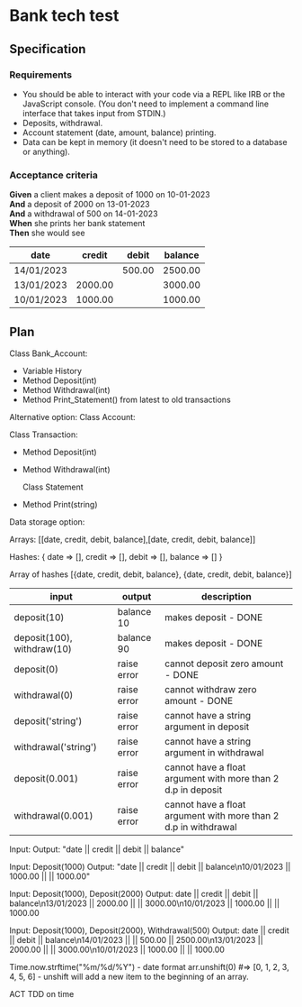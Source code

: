 # Bank tech test

## Specification

### Requirements

- You should be able to interact with your code via a REPL like IRB or the JavaScript console. (You don't need to implement a command line interface that takes input from STDIN.)
- Deposits, withdrawal.
- Account statement (date, amount, balance) printing.
- Data can be kept in memory (it doesn't need to be stored to a database or anything).

### Acceptance criteria

**Given** a client makes a deposit of 1000 on 10-01-2023  
**And** a deposit of 2000 on 13-01-2023  
**And** a withdrawal of 500 on 14-01-2023  
**When** she prints her bank statement  
**Then** she would see

| date       | credit  | debit  | balance |
| ---------- | ------- | ------ | ------- |
| 14/01/2023 |         | 500.00 | 2500.00 |
| 13/01/2023 | 2000.00 |        | 3000.00 |
| 10/01/2023 | 1000.00 |        | 1000.00 |

## Plan

Class Bank_Account:

- Variable History
- Method Deposit(int)
- Method Withdrawal(int)
- Method Print_Statement() from latest to old transactions

Alternative option:
Class Account:

Class Transaction:

- Method Deposit(int)
- Method Withdrawal(int)

  Class Statement

- Method Print(string)

Data storage option:

Arrays:
[[date, credit, debit, balance],[date, credit, debit, balance]]

Hashes:
{
date => [],
credit => [],
debit => [],
balance => []
}

Array of hashes
[{date, credit, debit, balance}, {date, credit, debit, balance}]

| input                      | output      | description                                                     |
| -------------------------- | ----------- | --------------------------------------------------------------- |
| deposit(10)                | balance 10  | makes deposit - DONE                                            |
| deposit(100), withdraw(10) | balance 90  | makes deposit - DONE                                            |
| deposit(0)                 | raise error | cannot deposit zero amount - DONE                               |
| withdrawal(0)              | raise error | cannot withdraw zero amount - DONE                              |
| deposit('string')          | raise error | cannot have a string argument in deposit                        |
| withdrawal('string')       | raise error | cannot have a string argument in withdrawal                     |
| deposit(0.001)             | raise error | cannot have a float argument with more than 2 d.p in deposit    |
| withdrawal(0.001)          | raise error | cannot have a float argument with more than 2 d.p in withdrawal |

Input:
Output: "date || credit || debit || balance"

Input: Deposit(1000)
Output: "date || credit || debit || balance\n10/01/2023 || 1000.00 || || 1000.00"

Input: Deposit(1000), Deposit(2000)
Output: date || credit || debit || balance\n13/01/2023 || 2000.00 || || 3000.00\n10/01/2023 || 1000.00 || || 1000.00

Input: Deposit(1000), Deposit(2000), Withdrawal(500)
Output: date || credit || debit || balance\n14/01/2023 || || 500.00 || 2500.00\n13/01/2023 || 2000.00 || || 3000.00\n10/01/2023 || 1000.00 || || 1000.00

Time.now.strftime("%m/%d/%Y") - date format
arr.unshift(0) #=> [0, 1, 2, 3, 4, 5, 6] - unshift will add a new item to the beginning of an array.

ACT TDD on time
